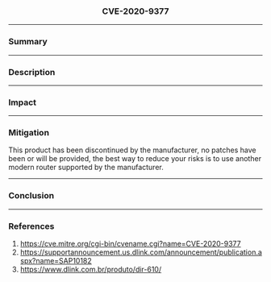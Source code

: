 <p align="center">
  <h3 align="center">CVE-2020-9377</h3>
  <p align="center"></p>
</p>

---

### Summary

---

### Description

---

### Impact

---
 
### Mitigation

This product has been discontinued by the manufacturer, no patches have been or will be provided, the best way to reduce your risks is to use another modern router supported by the manufacturer.

---

### Conclusion

---

### References

1. https://cve.mitre.org/cgi-bin/cvename.cgi?name=CVE-2020-9377
2. https://supportannouncement.us.dlink.com/announcement/publication.aspx?name=SAP10182
3. https://www.dlink.com.br/produto/dir-610/

